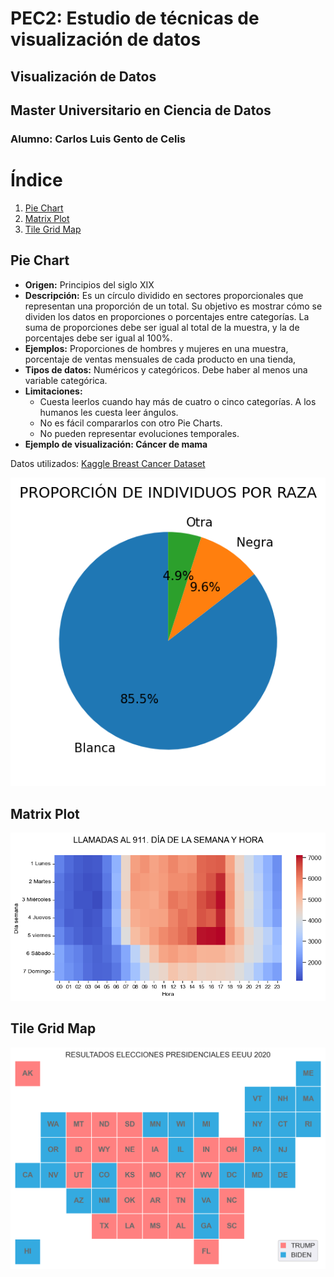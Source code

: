 # PEC2: Estudio de técnicas de visualización de datos
## Visualización de Datos
## Master Universitario en Ciencia de Datos
### Alumno: Carlos Luis Gento de Celis

# Índice
1. [Pie Chart](#pie-chart)
2. [Matrix Plot](#matrix-plot)
3. [Tile Grid Map](#tile-grid-map)

## Pie Chart
- **Origen:** Principios del siglo XIX
- **Descripción:** Es un círculo dividido en sectores proporcionales que representan una proporción de un total. Su objetivo es mostrar cómo se dividen los datos en proporciones o porcentajes entre categorías. La suma de proporciones debe ser igual al total de la muestra, y la de porcentajes debe ser igual al 100%.
- **Ejemplos:** Proporciones de hombres y mujeres en una muestra, porcentaje de ventas mensuales de cada producto en una tienda, 
- **Tipos de datos:** Numéricos y categóricos. Debe haber al menos una variable categórica.
- **Limitaciones:**
   * Cuesta leerlos cuando hay más de cuatro o cinco categorías. A los humanos les cuesta leer ángulos.
   * No es fácil compararlos con otro Pie Charts.
   * No pueden representar evoluciones temporales.
- **Ejemplo de visualización: Cáncer de mama**

Datos utilizados: [Kaggle Breast Cancer Dataset](https://www.kaggle.com/datasets/yasserh/breast-cancer-dataset)

 <p align="center">
  <img src="images/Pie_chart.png" />
 </p>


## Matrix Plot
<p align="center">
  <img src="images/Matrix_plot.png" />
 </p>
 
## Tile Grid Map
<p align="center">
  <img src="images/Tile_Grid_Map.png" />
 </p>
